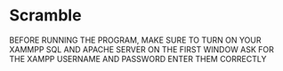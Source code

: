 # Scramble
BEFORE RUNNING THE PROGRAM, MAKE SURE TO TURN ON YOUR XAMMPP SQL AND APACHE SERVER ON
THE FIRST WINDOW ASK FOR THE XAMPP USERNAME AND PASSWORD
ENTER THEM CORRECTLY 
